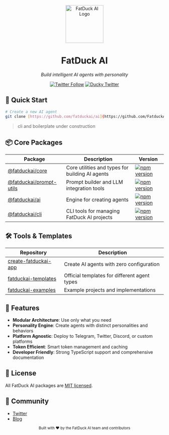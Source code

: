 <div align="center">
  <img src="/api/placeholder/120/120" alt="FatDuck AI Logo" width="120" height="120"/>
  
  # FatDuck AI
  
  _Build intelligent AI agents with personality_

  [![Twitter Follow](https://img.shields.io/twitter/follow/fatduckai?style=social)](https://twitter.com/fatduckai)
  [![Ducky Twitter](https://img.shields.io/twitter/follow/duckunfiltered?style=social)](https://twitter.com/duckunfiltered)
</div>

## 🚀 Quick Start

```bash
# Create a new AI agent
git clone [https://github.com/fatduckai/ai](https://github.com/FatduckAI/ai.git)
```

> cli and boilerplate under construction

## 📦 Core Packages

| Package | Description | Version |
|---------|------------|---------|
| [@fatduckai/core](https://github.com/fatduckai/ai-templates) | Core utilities and types for building AI agents | [![npm version](https://img.shields.io/npm/v/@fatduckai/core.svg)](https://www.npmjs.com/package/@fatduckai/core) |
| [@fatduckai/prompt-utils](https://github.com/fatduckai/prompt-utils) | Prompt builder and LLM integration tools | [![npm version](https://img.shields.io/npm/v/@fatduckai/prompt-utils.svg)](https://www.npmjs.com/package/@fatduckai/ai) |
| [@fatduckai/ai](https://github.com/fatduckai/ai) | Engine for creating agents | [![npm version](https://img.shields.io/npm/v/@fatduckai/ai.svg)](https://www.npmjs.com/package/@fatduckai/brain) |
| [@fatduckai/cli](https://github.com/fatduckai/ai-templates) | CLI tools for managing FatDuck AI projects | [![npm version](https://img.shields.io/npm/v/@fatduckai/cli.svg)](https://www.npmjs.com/package/@fatduckai/cli) |

## 🛠️ Tools & Templates

| Repository | Description |
|------------|-------------|
| [create-fatduckai-app](https://github.com/fatduckai/create-fatduckai-app) | Create AI agents with zero configuration |
| [fatduckai-templates](https://github.com/fatduckai/templates) | Official templates for different agent types |
| [fatduckai-examples](https://github.com/fatduckai/examples) | Example projects and implementations |

## 🌟 Features

- **Modular Architecture**: Use only what you need
- **Personality Engine**: Create agents with distinct personalities and behaviors
- **Platform Agnostic**: Deploy to Telegram, Twitter, Discord, or custom platforms
- **Token Efficient**: Smart token management and caching
- **Developer Friendly**: Strong TypeScript support and comprehensive documentation

## 📜 License

All FatDuck AI packages are [MIT licensed](LICENSE).

## 💬 Community

- [Twitter](https://twitter.com/fatduckai)
- [Blog](https://blog.fatduckai.com)


<div align="center">
  <sub>Built with ❤️ by the FatDuck AI team and contributors</sub>
</div>
